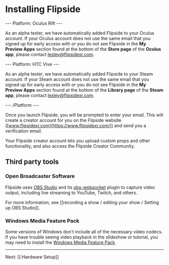 # Installing Flipside

--- Platform: Oculus Rift ---

As an alpha tester, we have automatically added Flipside to your Oculus account.  If your Oculus account does not use the same email that you signed up for early access with or you do not see Flipside in the **My Preview Apps** section found at the bottom of the **Store page** of the **Oculus app**, please contact [lesley@flipsidexr.com](mailto:lesley@flipsidexr.com).

--- Platform: HTC Vive ---

As an alpha tester, we have automatically added Flipside to your Steam account.  If your Steam account does not use the same email that you signed up for early access with or you do not see Flipside in the **My Preview Apps** section found at the bottom of the **Library page** of the **Steam app**, please contact [lesley@flipsidexr.com](mailto:lesley@flipsidexr.com).

--- /Platform ---

Once you launch Flipside, you will be prompted to enter your email.  This will create a creator account for you on the Flipside website ([www.flipsidexr.com](https://www.flipsidexr.com/)) and send you a verification email.

Your Flipside creator account lets you upload custom props and other functionality, and also access the Flipside Creator Community.

## Third party tools

### Open Broadcaster Software

Flipside uses [OBS Studio](https://obsproject.com/download) and its [obs-websocket](https://github.com/Palakis/obs-websocket/releases) plugin to capture video output, including live streaming to YouTube, Twitch, and others.

For more information, see [[recording a show / editing your show / Setting up OBS Studio]].

### Windows Media Feature Pack

Some versions of Windows don't include all of the necessary video codecs. If you have trouble seeing video playback in the slideshow or tutorial, you may need to install the [Windows Media Feature Pack](https://www.microsoft.com/en-us/software-download/mediafeaturepack).

---

Next: [[:Hardware Setup]]
